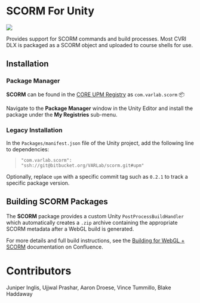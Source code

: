 # SCORM For Unity

![](https://img.shields.io/badge/2023--07--07-0.2.3-green)


Provides support for SCORM commands and build processes. Most CVRI DLX is packaged as a SCORM object and uploaded to course shells for use.


## Installation

### Package Manager
**SCORM** can be found in the [CORE UPM Registry](http://upm.core.varlab.org:4873/) as `com.varlab.scorm` 📦

Navigate to the **Package Manager** window in the Unity Editor and install the package under the **My Registries** sub-menu.


### Legacy Installation

In the `Packages/manifest.json` file of the Unity project, add the following line to dependencies:

> `"com.varlab.scorm": "ssh://git@bitbucket.org/VARLab/scorm.git#upm"`

Optionally, replace `upm` with a specific commit tag such as `0.2.1` to track a specific package version.


## Building SCORM Packages

The **SCORM** package provides a custom Unity `PostProcessBuildHandler` which automatically creates a `.zip` archive containing the appropriate SCORM metadata after a WebGL build is generated.

For more details and full build instructions, see the [Building for WebGL + SCORM](https://varlab-dev.atlassian.net/wiki/spaces/CV2/pages/521076742/Building+for+WebGL+SCORM) documentation on Confluence.

# Contributors

Juniper Inglis, Ujjwal Prashar, Aaron Droese, Vince Tummillo, Blake Haddaway
